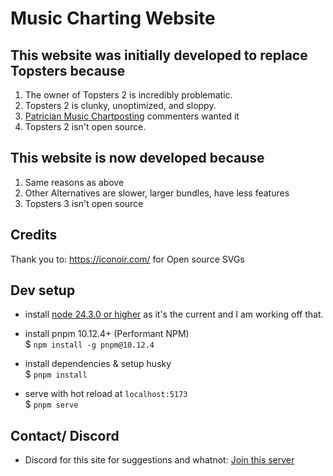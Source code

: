# Music Charting Website

## This website was initially developed to replace Topsters because

1. The owner of Topsters 2 is incredibly problematic.
2. Topsters 2 is clunky, unoptimized, and sloppy.
3. [Patrician Music Chartposting](https://www.facebook.com/groups/patricianmusicchartposting) commenters wanted it
4. Topsters 2 isn't open source.

## This website is now developed because

1. Same reasons as above
2. Other Alternatives are slower, larger bundles, have less features
3. Topsters 3 isn't open source

## Credits

Thank you to: <https://iconoir.com/> for Open source SVGs

## Dev setup

- install [node 24.3.0 or higher](https://nodejs.org/en/) as it's the current and I am working off that.

- install pnpm 10.12.4+ (Performant NPM)\
  $ `npm install -g pnpm@10.12.4`

- install dependencies & setup husky\
  $ `pnpm install`

- serve with hot reload at `localhost:5173`\
  $ `pnpm serve`

## Contact/ Discord

- Discord for this site for suggestions and whatnot: [Join this server](https://discord.gg/526et4zxBT)
